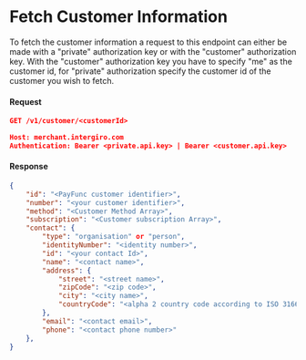 # Fetch Customer Information
To fetch the customer information a request to this endpoint can either be made with a "private" authorization key or with the "customer" authorization key. 
With the "customer" authorization key you have to specify "me" as the customer id, for "private" authorization specify the customer id of the customer you wish to fetch.

#### Request
```json
GET /v1/customer/<customerId>

Host: merchant.intergiro.com
Authentication: Bearer <private.api.key> | Bearer <customer.api.key>
```

#### Response
```json
{
    "id": "<PayFunc customer identifier>",
    "number": "<your customer identifier>",
    "method": "<Customer Method Array>",
    "subscription": "<Customer subscription Array>",
    "contact": {
        "type": "organisation" or "person",
        "identityNumber": "<identity number>",
        "id": "<your contact Id>",
        "name": "<contact name>",
        "address": {
            "street": "<street name>",
            "zipCode": "<zip code>",
            "city": "<city name>",
            "countryCode": "<alpha 2 country code according to ISO 3166>"
        },
        "email": "<contact email>",
        "phone": "<contact phone number>"
    },
}
```